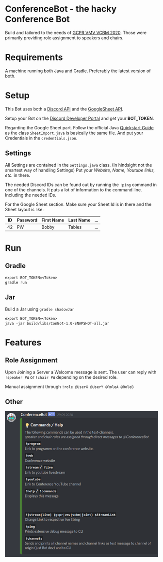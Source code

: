 ConferenceBot - the hacky Conference Bot
===

Build and tailored to the needs of [GCPR VMV VCBM 2020](gcpr-vmv-vcbm-2020.uni-tuebingen.de).
Those were primarily providing role assignment to speakers and chairs.

# Requirements
A machine running both Java and Gradle. Preferably the latest version of both.

# Setup
This Bot uses both a [Discord API](https://github.com/DV8FromTheWorld/JDA) and the [GoogleSheet API](
https://developers.google.com/sheets/api/quickstart/java).

Setup your Bot on the [Discord Developer Portal](https://discord.com/developers/applications) and get your **BOT_TOKEN**.

Regarding the Google Sheet part. 
Follow the official Java [Quickstart Guide](https://developers.google.com/sheets/api/quickstart/java) as the class `SheetImport.java` is basically the same file.
And put your Credentials in the `credentials.json`.

## Settings
All Settings are contained in the `Settings.java` class. (In hindsight not the smartest way of handling Settings)
Put your *Website, Name, Youtube links, etc.* in there.

The needed Discord IDs can be found out by running the `!ping` command in one of the channels. 
It puts a lot of information to the command line. Including the needed IDs.

For the Google Sheet section. Make sure your Sheet Id is in there and the Sheet layout is like:

| ID | Password | First Name | Last Name | ... |
|----|----------|------------|-----------|-----|
| 42 | PW       | Bobby      | Tables    | ... |



# Run
## Gradle
```
export BOT_TOKEN=<Token>
gradle run
```

## Jar
Build a Jar using `gradle shadowJar`
```
export BOT_TOKEN=<Token>
java -jar build/libs/ConBot-1.0-SNAPSHOT-all.jar
```

# Features
## Role Assignment
Upon Joining a Server a Welcome message is sent.
The user can reply with `!speaker PW` or `!chair PW` depending on the desired role.

Manual assignment through `!role @UserX @UserY @RoleA @RoleB`

## Other
![Commands](commands.png)